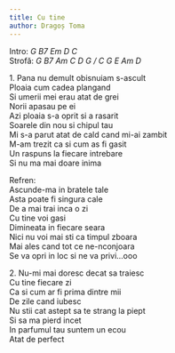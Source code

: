 ```yaml
---
title: Cu tine
author: Dragoș Toma
---
```


Intro: *G B7 Em D C*  
Strofă: *G B7 Am C D G / C G E Am D*  

1\. Pana nu demult obisnuiam s-ascult  
Ploaia cum cadea plangand  
Si umerii mei erau atat de grei  
Norii apasau pe ei  
Azi ploaia s-a oprit si a rasarit  
Soarele din nou si chipul  tau  
Mi s-a parut atat de cald cand mi-ai zambit  
M-am trezit ca si cum as fi gasit  
Un raspuns la fiecare intrebare  
Si nu ma mai doare inima
     
Refren:  
Ascunde-ma in bratele tale  
Asta poate fi singura cale  
De a mai trai inca o zi  
Cu tine voi gasi  
Dimineata in fiecare seara  
Nici nu voi mai sti ca timpul zboara  
Mai ales cand tot ce ne-nconjoara  
Se va opri in loc si ne va privi...ooo
 
2\. Nu-mi mai doresc decat sa traiesc  
Cu tine fiecare zi  
Ca si cum ar fi prima dintre mii  
De zile cand iubesc  
Nu stii cat astept sa te strang la piept  
Si sa ma pierd incet  
In parfumul tau suntem un ecou  
Atat de perfect  
